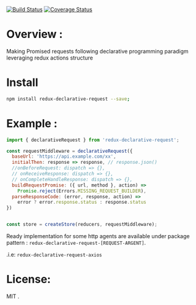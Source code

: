 [![Build Status](https://travis-ci.org/abdennour/redux-declarative-request.svg?branch=master)](https://travis-ci.org/abdennour/redux-declarative-request)
[![Coverage Status](https://coveralls.io/repos/github/abdennour/redux-declarative-request/badge.svg?branch=master)](https://coveralls.io/github/abdennour/redux-declarative-request?branch=master)

# Overview :

Making Promised requests following declarative programming paradigm leveraging redux actions structure

# Install

```bash
npm install redux-declarative-request --save;
```

# Example :

```js
import { declarativeRequest } from 'redux-declarative-request';

const requestMiddleware = declarativeRequest({
  baseUrl: 'https://api.example.com/xx',
  initialThen: response => response, // response.json()
  //onBeforeRequest: dispatch => {},
  // onReceiveResponse: dispatch => {},
  // onCompleteHandleResponse: dispatch => {},
  buildRequestPromise: ({ url, method }, action) =>
    Promise.reject(Errors.MISSING_REQUEST_BUILDER),
  parseResponseCode: (error, response, action) =>
    error ? error.response.status : response.status
})


const store = createStore(reducers, requestMiddleware);
```

Ready implementation for some http agents are available under package pattern : `redux-declarative-request-[REQUEST-ARGENT]`.

.i.e: `redux-declarative-request-axios`

# License:

MIT .
